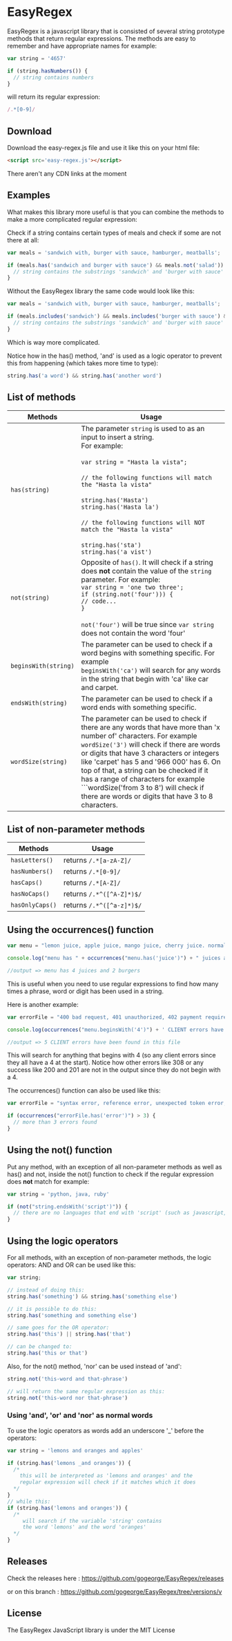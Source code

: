 # EasyRegex

<!-- add a gif -->

EasyRegex is a javascript library that is consisted of several string prototype methods that return regular expressions. The methods are easy to remember and have appropriate names for example:

```javascript
var string = '4657'

if (string.hasNumbers()) {
  // string contains numbers
}
```

will return its regular expression:

```javascript
/.*[0-9]/
```

## Download


Download the easy-regex.js file and use it like this on your html file:

```html
<script src='easy-regex.js'></script>
```

There aren't any CDN links at the moment


## Examples


What makes this library more useful is that you can combine the methods to make a more complicated regular expression:

Check if a string contains certain types of meals and check if some are not there at all:

```javascript
var meals = 'sandwich with, burger with sauce, hamburger, meatballs';

if (meals.has('sandwich and burger with sauce') && meals.not('salad')) {
  // string contains the substrings 'sandwich' and 'burger with sauce' but not the substring/word 'salad'
}
```

Without the EasyRegex library the same code would look like this:

```javascript
var meals = 'sandwich with, burger with sauce, hamburger, meatballs';

if (meals.includes('sandwich') && meals.includes('burger with sauce') && meals.match(/.*^(?!.*salad).*$/)) {
  // string contains the substrings 'sandwich' and 'burger with sauce' but not the substring/word 'salad'
}
```

Which is way more complicated.

<!-- link to logic operator title -->

Notice how in the has() method, 'and' is used as a logic operator to prevent this from happening (which takes more time to type):
```javascript
string.has('a word') && string.has('another word')
```

## List of methods
<!-- 
  content of the table:
  - has()
  - not()
  - beginsWith()
  - endsWith()
  - wordSize()
-->

| Methods  | Usage |
| ------------- | ------------- |
|```has(string)```| The parameter ```string``` is used to as an input to insert a string. <br />For example: <br /> <br />```var string = "Hasta la vista";```<br /><br />```// the following functions will match the "Hasta la vista"```<br /><br />```string.has('Hasta')```<br />```string.has('Hasta la')```<br /><br />```// the following functions will NOT match the "Hasta la vista"``` <br /><br />```string.has('sta')``` <br />```string.has('a vist')```|
|```not(string)```| Opposite of ```has()```. It will check if a string does **not** contain the value of the ```string``` parameter. For example: <br /> ```var string = 'one two three';``` <br /> ```if (string.not('four'))) {```<br /> ```// code...``` <br /> ```}``` <br /><br /> ```not('four')``` will be true since ```var string``` does not contain the word 'four' |
|```beginsWith(string)```| The parameter can be used to check if a word begins with something specific. For example <br /> ```beginsWith('ca')``` will search for any words in the string that begin with 'ca' like car and carpet. |
|```endsWith(string)```| The parameter can be used to check if a word ends with something specific. |
|```wordSize(string)```| The parameter can be used to check if there are any words that have more than 'x number of' characters. For example <br /> ```wordSize('3')``` will check if there are words or digits that have 3 characters or integers like 'carpet' has 5 and '966 000' has 6. On top of that, a string can be checked if it has a range of characters for example ```wordSize('from 3 to 8') will check if there are words or digits that have 3 to 8 characters. |
 <!-- check if the wordSize explanation is valid -->


## List of non-parameter methods

| Methods  | Usage |
| ------------- | ------------- |
|```hasLetters()```| returns ```/.*[a-zA-Z]/```|
```hasNumbers()```| returns ```/.*[0-9]/```|
```hasCaps()```| returns ```/.*[A-Z]/```|
```hasNoCaps()```| returns ```/.*^([^A-Z]*)$/```|
```hasOnlyCaps()```| returns ```/.*^([^a-z]*)$/```|

## Using the occurrences() function

```javascript
var menu = "lemon juice, apple juice, mango juice, cherry juice. normal burger, cheeseburger";

console.log("menu has " + occurrences("menu.has('juice')") + " juices and " + occurrences("menu.has('burgers')")+ " burgers");

//output => menu has 4 juices and 2 burgers
```

This is useful when you need to use regular expressions to find how many times a phrase, word or digit has been used in a string.

Here is another example: 

```javascript
var errorFile = "400 bad request, 401 unauthorized, 402 payment required, 403 forbidden, 404 not found, 308 permanent redirect, 200 OK, 201 created";

console.log(occurrences("menu.beginsWith('4')") + ' CLIENT errors have been found in this file');

//output => 5 CLIENT errors have been found in this file
```
This will search for anything that begins with 4 (so any client errors since they all have a 4 at the start). Notice how other errors like 308 or any success like 200 and 201 are not in the output since they do not begin with a 4.

The occurrences() function can also be used like this:

```javascript
var errorFile = "syntax error, reference error, unexpected token error, normal error";

if (occurrences("errorFile.has('error')") > 3) {
  // more than 3 errors found
}
```

## Using the not() function

Put any method, with an exception of all non-parameter methods as well as has() and not, inside the not() function to check if the regular expression does **not** match for example:

```javascript
var string = 'python, java, ruby'

if (not("string.endsWith('script')")) {
  // there are no languages that end with 'script' (such as javascript, applescript, typescript etc)
}
```

## Using the logic operators

For all methods, with an exception of non-parameter methods, the logic operators: AND and OR can be used like this:

```javascript
var string;

// instead of doing this:
string.has('something') && string.has('something else')

// it is possible to do this:
string.has('something and something else')

// same goes for the OR operator:
string.has('this') || string.has('that')

// can be changed to:
string.has('this or that')
```
Also, for the not() method, 'nor' can be used instead of 'and':

```javascript
string.not('this-word and that-phrase')

// will return the same regular expression as this:
string.not('this-word nor that-phrase')
```

### Using 'and', 'or' and 'nor' as normal words

To use the logic operators as words add an underscore '_' before the operators:

```javascript
var string = 'lemons and oranges and apples'

if (string.has('lemons _and oranges')) {
  /* 
    this will be interpreted as 'lemons and oranges' and the 
    regular expression will check if it matches which it does
  */
}
// while this:
if (string.has('lemons and oranges')) {
  /* 
     will search if the variable 'string' contains 
     the word 'lemons' and the word 'oranges'
  */
}
```
  
## Releases

Check the releases here : 
https://github.com/gogeorge/EasyRegex/releases

or on this branch :
https://github.com/gogeorge/EasyRegex/tree/versions/v

## License

The EasyRegex JavaScript library is under the MIT License
